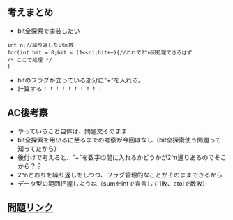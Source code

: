 ## 考えまとめ

- bit全探索で実装したい
```{c++}
int n;//繰り返したい回数
for(int bit = 0;bit < (1<<n);bit++){//これで2^n回処理できるはず
/* ここで処理 */
}
```

- bitのフラグが立っている部分に"+"を入れる。
- 計算する！！！！！！！！！！

## AC後考察
- やっていること自体は、問題文そのまま
- bit全探索を用いるに至るまでの考察が今回はなし（bit全探索使う問題って知ってたから）
- 後付けで考えると、"+"を数字の間に入れるかどうかが2^n通りあるのでそこから？？
- 2^nとおりを繰り返しをしつつ、フラグ管理的なことがそのままできるから
- データ型の範囲把握しようね（sumをintで宣言して1敗、atoiで数敗）

## [問題リンク](https://atcoder.jp/contests/arc061/tasks/arc061_a)